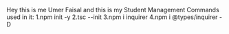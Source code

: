 Hey this is me Umer Faisal and this is my Student Management
Commands used in it:
1.npm init -y
2.tsc --init
3.npm i inquirer
4.npm i @types/inquirer -D
